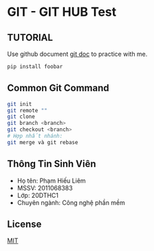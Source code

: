 # GIT - GIT HUB Test



## TUTORIAL

Use github document [git doc](https://docs.github.com/en) to practice with me.

```bash
pip install foobar
```

## Common Git Command

```bash
git init
git remote ""
git clone
git branch <branch>
git checkout <branch>
# Hợp nhất nhánh:
git merge và git rebase

```

## Thông Tin Sinh Viên
* Họ tên: Phạm Hiếu Liêm
* MSSV: 2011068383
* Lớp: 20DTHC1
* Chuyên ngành: Công nghệ phần mềm


## License

[MIT](https://choosealicense.com/licenses/mit/)
